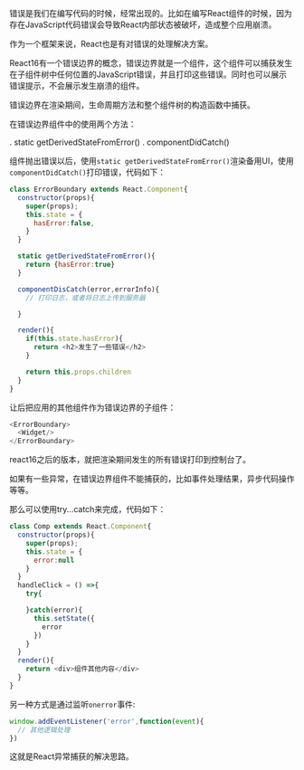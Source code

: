<!--
 * @Author: qingzhuyue qingzhuyue@foxmail.com
 * @Date: 2024-04-02 00:16:31
 * @LastEditors: qingzhuyue qingzhuyue@foxmail.com
 * @LastEditTime: 2024-04-02 00:16:33
 * @FilePath: /blog/react/React应用中如何捕获错误.md
 * @Description: 
 * Copyright (c) 2024 by ${qingzhuyue} email: ${qingzhuyue@foxmail.com}, All Rights Reserved.
-->

错误是我们在编写代码的时候，经常出现的。比如在编写React组件的时候，因为存在JavaScript代码错误会导致React内部状态被破坏，造成整个应用崩溃。

作为一个框架来说，React也是有对错误的处理解决方案。

React16有一个错误边界的概念，错误边界就是一个组件，这个组件可以捕获发生在子组件树中任何位置的JavaScript错误，并且打印这些错误。同时也可以展示错误提示，不会展示发生崩溃的组件。

错误边界在渲染期间，生命周期方法和整个组件树的构造函数中捕获。

在错误边界组件中的使用两个方法：

. static getDerivedStateFromError()
. componentDidCatch()

组件抛出错误以后，使用`static getDerivedStateFromError()`渲染备用UI，使用`componentDidCatch()`打印错误，代码如下：

```js
class ErrorBoundary extends React.Component{
  constructor(props){
    super(props);
    this.state = {
      hasError:false,
    }
  }

  static getDerivedStateFromError(){
    return {hasError:true}
  }

  componentDisCatch(error,errorInfo){
    // 打印日志，或者将日志上传到服务器

  }

  render(){
    if(this.state.hasError){
      return <h2>发生了一些错误</h2>
    }

    return this.props.children
  }
}
```

让后把应用的其他组件作为错误边界的子组件：

```js
<ErrorBoundary>
  <Widget/>
</ErrorBoundary>
```

react16之后的版本，就把渲染期间发生的所有错误打印到控制台了。

如果有一些异常，在错误边界组件不能捕获的，比如事件处理结果，异步代码操作等等。

那么可以使用try...catch来完成，代码如下：

```js
class Comp extends React.Component{
  constructor(props){
    super(props);
    this.state = {
      error:null
    }
  }
  handleClick = () =>{
    try{

    }catch(error){
      this.setState({
        error
      })
    }
  }
  render(){
    return <div>组件其他内容</div>
  }
}
```

另一种方式是通过监听`onerror`事件:

```js
window.addEventListener('error',function(event){
  // 其他逻辑处理
})
```

这就是React异常捕获的解决思路。
